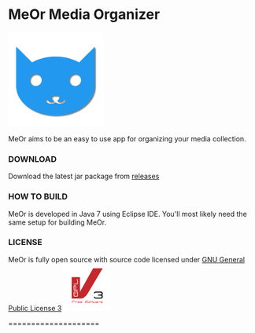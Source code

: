 MeOr Media Organizer
====================
![MeOr logo][logo]

MeOr aims to be an easy to use app for organizing your media collection.

### DOWNLOAD
Download the latest jar package from [releases][download]

### HOW TO BUILD
MeOr is developed in Java 7 using Eclipse IDE. You'll most likely need the same setup for building MeOr.

### LICENSE
MeOr is fully open source with source code licensed under [GNU General Public License 3][GPL]
![GPLv3 logo][GPL-logo]

====================

[logo]: src/resources/meor-logo.png  "MeOr logo"
[GPL]: https://www.gnu.org/licenses/gpl-3.0.en.html  "More info on GNU GPL"
[GPL-logo]: src/resources/gplv3.png "GPLv3 logo"
[download]: https://github.com/HEXcube/MeOr/releases "MeOr releases"
